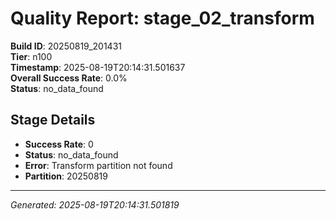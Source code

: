 # Quality Report: stage_02_transform

**Build ID**: 20250819_201431  
**Tier**: n100  
**Timestamp**: 2025-08-19T20:14:31.501637  
**Overall Success Rate**: 0.0%  
**Status**: no_data_found

## Stage Details

- **Success Rate**: 0
- **Status**: no_data_found
- **Error**: Transform partition not found
- **Partition**: 20250819

---
*Generated: 2025-08-19T20:14:31.501819*
